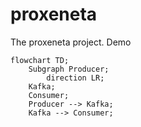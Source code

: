 # proxeneta
The proxeneta project. Demo

```mermaid
flowchart TD;
    Subgraph Producer;
        direction LR;
    Kafka;
    Consumer;
    Producer --> Kafka;
    Kafka --> Consumer;
```
